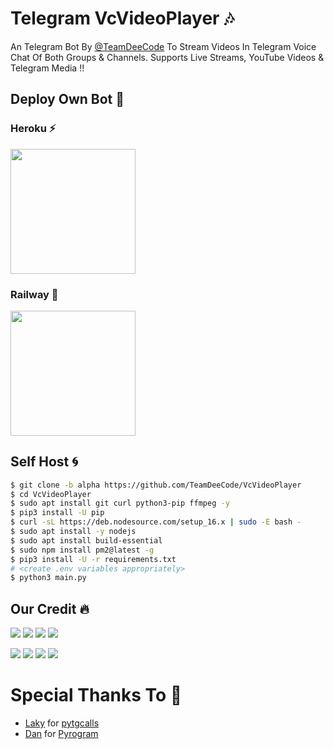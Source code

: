 # Telegram VcVideoPlayer 🎶

An Telegram Bot By [@TeamDeeCode](https://t.me/TeamDeeCode) To Stream Videos In Telegram Voice Chat Of Both Groups & Channels. Supports Live Streams, YouTube Videos & Telegram Media !!


## Deploy Own Bot 🤖

### Heroku ⚡
<p><a href="https://heroku.com/deploy?template=https://github.com/kavinduaj12/mrjokermusicvideo/tree/alpha"><img src="https://img.shields.io/badge/Deploy%20To%20Heroku-blueviolet?style=for-the-badge&logo=heroku" width="200""/></a></p>

### Railway 🚂
<p><a href="https://railway.app/new/template?template=https%3A%2F%2Fgithub.com%2FTeamdeecode%2FVcVideoPlayer%2Ftree%2Falpha&envs=API_ID%2CAPI_HASH%2CBOT_TOKEN%2CSESSION_STRING%2CCHAT_ID%2CLOG_GROUP%2CAUTH_USERS%2CADMIN_ONLY%2CSTARTUP_STREAM%2CREPLY_MESSAGE&optionalEnvs=LOG_GROUP%2CADMIN_ONLY%2CREPLY_MESSAGE&API_IDDesc=Your+Telegram+API_ID+get+it+from+my.telegram.org%2Fapps&API_HASHDesc=Your+Telegram+API_HASH+get+it+from+my.telegram.org%2Fapps&BOT_TOKENDesc=Bot+token+of+your+bot%2C+get+from+%40Botfather& SESSION_NAMEDesc=Session+string%2C+use+%40genStr_robot+to+generate+pyrogram+session+string&CHAT_IDDesc=ID+of+Channel+or+Group+where+the+Bot+plays+Live%2FMusic%2FYouTube+Lives&LOG_GROUPDesc=ID+of+the+group+to+send+playlist+if+CHAT+is+a+Group%2C+if+channel+then+leave+blank&AUTH_USERSDesc=ID+of+Users+who+can+use+Admin+commands+%28for+multiple+users+seperated+by+space%29&ADMIN_ONLYDesc=Change+it+to+%27True%27+If+you+want+to+make+%2Fplay+commands+only+for+admins+of+CHAT.+By+default+%2Fplay+is+available+for+all&STARTUP_STREAMDesc=URL+of+Live+Stream+or+Youtube+Live+video+link+to+stream+with+bootup&REPLY_MESSAGEDesc=A+reply+message+to+those+who+message+the+USER+account+in+PM.+Make+it+blank+if+you+do+not+need+this+feature.&ADMIN_ONLYDefault=False&STREAM_URLDefault=https://youtu.be/36YnV9STBqc&REPLY_MESSAGEDefault=Hello Sir, I'm a bot to stream videos on telegram voice chat, not having time to chat with you 😂!"> <img src="https://img.shields.io/badge/Deploy%20To%20Railway-blueviolet?style=for-the-badge&logo=railway" width="200""/></a></p>



## Self Host 🌀
```sh
$ git clone -b alpha https://github.com/TeamDeeCode/VcVideoPlayer
$ cd VcVideoPlayer
$ sudo apt install git curl python3-pip ffmpeg -y
$ pip3 install -U pip
$ curl -sL https://deb.nodesource.com/setup_16.x | sudo -E bash -
$ sudo apt install -y nodejs
$ sudo apt install build-essential
$ sudo npm install pm2@latest -g
$ pip3 install -U -r requirements.txt
# <create .env variables appropriately>
$ python3 main.py
```

## Our Credit 🔥

<a href="https://t.me/DeeCodeBots"><img src="https://img.shields.io/badge/LOUIS-1b77FF.svg?logo=Telegram"></a>
<a href="t.me/ProErrorXD"><img src="https://img.shields.io/badge/ERROR-1b77FF.svg?logo=telegram"></a>
<a href="https://t.me/piroXpower"><img src="https://img.shields.io/badge/BLAZE-1b77FF.svg?logo=Telegram"></a>
<a href="t.me/jalim_munda"><img src="https://img.shields.io/badge/HARSH-1b77FF.svg?logo=telegram"></a>

<a href="https://t.me/DEVILDAD_PRINCE"><img src="https://img.shields.io/badge/DEVIL-1b77FF.svg?logo=Telegram"></a>
<a href="t.me/Pratheek_XD"><img src="https://img.shields.io/badge/HABIBI-1b77FF.svg?logo=telegram"></a>
<a href="https://t.me/imsafone"><img src="https://img.shields.io/badge/SAFONE-1b77FF.svg?logo=Telegram"></a>
<a href="t.me/subinps"><img src="https://img.shields.io/badge/SUBIN-1b77FF.svg?logo=telegram"></a>


# Special Thanks To 💞

- [Laky](https://github.com/Laky-64) for [pytgcalls](https://github.com/pytgcalls/pytgcalls)
- [Dan](https://github.com/delivrance) for [Pyrogram](https://github.com/pyrogram/pyrogram)



